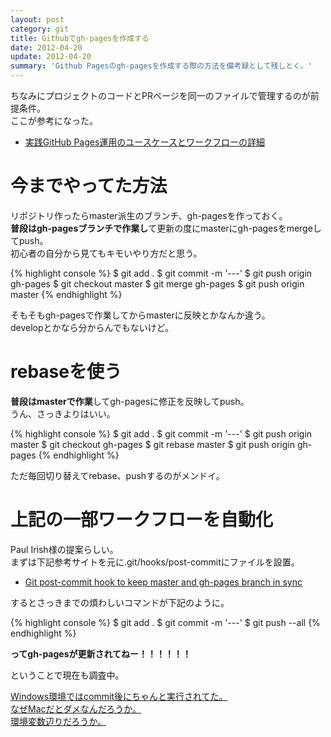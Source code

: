 ```yaml
---
layout: post
category: git
title: Githubでgh-pagesを作成する
date: 2012-04-20
update: 2012-04-20
summary: 'Github Pagesのgh-pagesを作成する際の方法を備考録として残しとく。'
---
```


ちなみにプロジェクトのコードとPRページを同一のファイルで管理するのが前提条件。  
ここが参考になった。

* [実践GitHub Pages運用のユースケースとワークフローの詳細](http://tokkono.cute.coocan.jp/blog/slow/index.php/programming/github-pages-workflow/ '実践GitHub Pages運用のユースケースとワークフローの詳細')

# 今までやってた方法

リポジトリ作ったらmaster派生のブランチ、gh-pagesを作っておく。  
**普段はgh-pagesブランチで作業し**て更新の度にmasterにgh-pagesをmergeしてpush。  
初心者の自分から見てもキモいやり方だと思う。

{% highlight console %}
$ git add .
$ git commit -m '---'
$ git push origin gh-pages
$ git checkout master
$ git merge gh-pages
$ git push origin master
{% endhighlight %}

そもそもgh-pagesで作業してからmasterに反映とかなんか違う。  
developとかなら分からんでもないけど。

# rebaseを使う

**普段はmasterで作業**してgh-pagesに修正を反映してpush。  
うん、さっきよりはいい。

{% highlight console %}
$ git add .
$ git commit -m '---'
$ git push origin master
$ git checkout gh-pages
$ git rebase master
$ git push origin gh-pages
{% endhighlight %}

ただ毎回切り替えてrebase、pushするのがメンドイ。

# 上記の一部ワークフローを自動化

Paul Irish様の提案らしい。  
まずは下記参考サイトを元に.git/hooks/post-commitにファイルを設置。

* [Git post-commit hook to keep master and gh-pages branch in sync](http://get.inject.io/n/XxsZ6RE7 'Git post-commit hook to keep master and gh-pages branch in sync')

するとさっきまでの煩わしいコマンドが下記のように。

{% highlight console %}
$ git add .
$ git commit -m '---'
$ git push --all
{% endhighlight %}

**ってgh-pagesが更新されてねー！！！！！！**

ということで現在も調査中。

<ins>Windows環境ではcommit後にちゃんと実行されてた。<br />なぜMacだとダメなんだろうか。<br />環境変数辺りだろうか。</ins>




